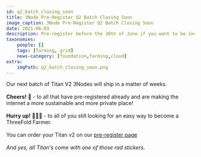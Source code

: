 ```yaml
---
id: q2_batch_closing_soon
title: 3Node Pre-Register Q2 Batch Closing Soon
image_caption: 3Node Pre-Register Q2 Batch Closing Soon
date: 2021-06-03
description: Pre-register before the 30th of June if you want to be included in the batch.
taxonomies:
    people: []
    tags: [farming, grid]
    news-category: [foundation,farming,cloud]
extra:
    imgPath: q2_batch_closing_soon.png
---
```


Our next batch of Titan V2 3Nodes will ship in a matter of weeks. 
<br />
<br />
**Cheers!** 🥂 - to all that have pre-registered already and are making the internet a more sustainable and more private place!
<br />
<br />
**Hurry up!** 🏃🏽‍♀️ - to all of you still looking for an easy way to become a ThreeFold Farmer.
<br />
<br />
You can order your Titan v2 on our [pre-register page](https://shop.threefold.tech/index.php?route=product/product&path=59&product_id=53)
 <br />
 <br />
 *And yes, all Titan's come with one of those rad stickers.*
